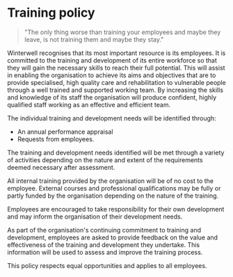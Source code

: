 # Training policy

> "The only thing worse than training your employees and maybe they leave, is not training them and maybe they stay."

Winterwell recognises that its most important resource is its
employees.  It is committed to the training and development of its entire
workforce so that they will gain the necessary skills to reach their full
potential. This will assist in enabling the organisation to achieve its aims
and objectives that are to provide specialised, high quality care and
rehabilitation to vulnerable people through a well trained and supported
working team. By increasing the skills and knowledge of its staff the organisation will produce confident,
highly qualified staff working as an effective and efficient team.

The individual training and development needs will be identified through:

 - An annual performance appraisal
 - Requests from employees.

The training and development needs identified will be met through a variety of
activities depending on the nature and extent of the requirements deemed
necessary after assessment.

All internal training provided by the organisation will be of no cost to the
employee. External courses and professional qualifications may be fully or
partly funded by the organisation depending on the nature of the training.

Employees are encouraged to take responsibility for their own development and may inform the
organisation of their development needs.

As part of the organisation's continuing commitment to training and
development, employees are asked to provide feedback on the value and
effectiveness of the training and development they undertake. This information
will be used to assess and improve the training process.

This policy respects equal opportunities and applies to all employees.
